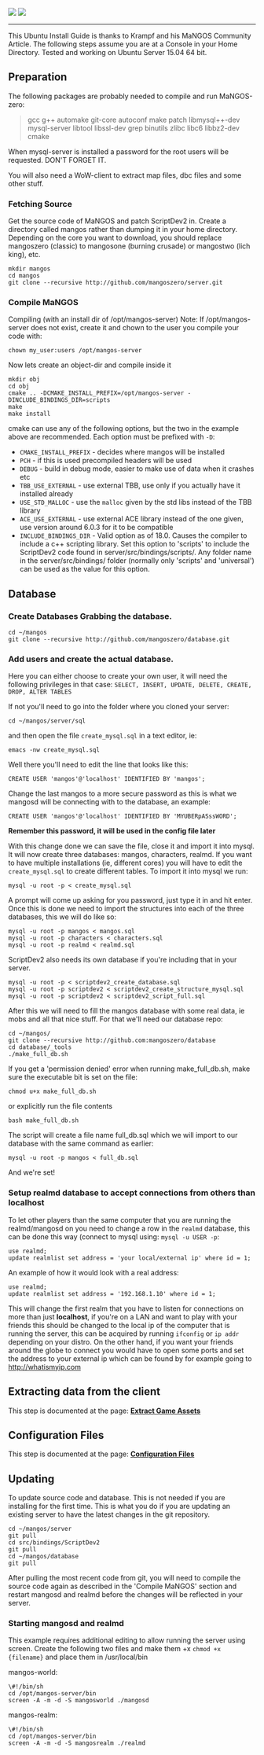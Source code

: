 [![](/wiki/icons/home.gif)](/wiki/Home.md) 
[![](/wiki/icons/back.gif)](/wiki/Installation%20Guides/Installation%20Guides.md) 

----------

This Ubuntu Install Guide is thanks to Krampf and his MaNGOS Community Article.  The following steps assume you are at a Console in your Home Directory. Tested and working on Ubuntu Server 15.04 64 bit.

## Preparation  
The following packages are probably needed to compile and run MaNGOS-zero:  

> gcc g++ automake git-core autoconf make patch libmysql++-dev mysql-server libtool libssl-dev grep binutils zlibc libc6 libbz2-dev cmake

When mysql-server is installed a password for the root users will be requested. DON'T FORGET IT.

You will also need a WoW-client to extract map files, dbc files and some other stuff.

### Fetching Source  
Get the source code of MaNGOS and patch ScriptDev2 in.  Create a directory called mangos rather than dumping it in your home directory. Depending on the core you want to download, you should replace mangoszero (classic) to mangosone (burning crusade) or mangostwo (lich king), etc.

    mkdir mangos  
    cd mangos  
    git clone --recursive http://github.com/mangoszero/server.git 

### Compile MaNGOS  
Compiling (with an install dir of /opt/mangos-server)  Note:  If /opt/mangos-server does not exist, create it and chown to the user you compile your code with:

    chown my_user:users /opt/mangos-server

Now lets create an object-dir and compile inside it

    mkdir obj
    cd obj
    cmake .. -DCMAKE_INSTALL_PREFIX=/opt/mangos-server -DINCLUDE_BINDINGS_DIR=scripts
    make  
    make install  

cmake can use any of the following options, but the two in the example above are recommended. Each option must be prefixed with `-D`:
 * `CMAKE_INSTALL_PREFIX` - decides where mangos will be installed
 * `PCH` - if this is used precompiled headers will be used
 * `DEBUG` - build in debug mode, easier to make use of data when it crashes etc
 * `TBB_USE_EXTERNAL` - use external TBB, use only if you actually have it installed already
 * `USE_STD_MALLOC` - use the `malloc` given by the std libs instead of the TBB library
 * `ACE_USE_EXTERNAL` - use external ACE library instead of the one given, use version around 6.0.3 for it
 to be compatible
 * `INCLUDE_BINDINGS_DIR` - Valid option as of 18.0. Causes the compiler to include a c++ scripting library. Set this option to 'scripts' to include the ScriptDev2 code found in server/src/bindings/scripts/. Any folder name in the server/src/bindings/ folder (normally only 'scripts' and 'universal') can be used as the value for this option.

## Database

### Create Databases  Grabbing the database.

    cd ~/mangos  
    git clone --recursive http://github.com/mangoszero/database.git  

### Add users and create the actual database. 

Here you can either choose to create your own user, it will need the following privileges in that case: 
`SELECT, INSERT, UPDATE, DELETE, CREATE, DROP, ALTER TABLES`

If not you'll need to go into the folder where you cloned your server:

    cd ~/mangos/server/sql

and then open the file `create_mysql.sql` in a text editor, ie:

    emacs -nw create_mysql.sql

Well there you'll need to edit the line that looks like this:

    CREATE USER 'mangos'@'localhost' IDENTIFIED BY 'mangos';

Change the last mangos to a more secure password as this is what we mangosd will be connecting with to the 
database, an example:

    CREATE USER 'mangos'@'localhost' IDENTIFIED BY 'MYUBERpASssWORD';

**Remember this password, it will be used in the config file later**

With this change done we can save the file, close it and import it into mysql. It will now create three 
databases: mangos, characters, realmd. If you want to have multiple installations (ie, different cores) 
you will have to edit the `create_mysql.sql` to create different tables. To import it into mysql we run:

    mysql -u root -p < create_mysql.sql

A prompt will come up asking for you password, just type it in and hit enter. Once this is done we need to 
import the structures into each of the three databases, this we will do like so:

    mysql -u root -p mangos < mangos.sql
    mysql -u root -p characters < characters.sql
    mysql -u root -p realmd < realmd.sql

ScriptDev2 also needs its own database if you're including that in your server.

    mysql -u root -p < scriptdev2_create_database.sql
    mysql -u root -p scriptdev2 < scriptdev2_create_structure_mysql.sql
    mysql -u root -p scriptdev2 < scriptdev2_script_full.sql

After this we will need to fill the mangos database with some real data, ie mobs and all that nice stuff.
For that we'll need our database repo:

    cd ~/mangos/
    git clone --recursive http://github.com:mangoszero/database
    cd database/_tools
    ./make_full_db.sh

If you get a 'permission denied' error when running make_full_db.sh, make sure the executable bit is set on the file:

    chmod u+x make_full_db.sh

or explicitly run the file contents

    bash make_full_db.sh

The script will create a file name full_db.sql which we will import to our database with the same command as earlier:

    mysql -u root -p mangos < full_db.sql

And we're set!

### Setup realmd database to accept connections from others than localhost
To let other players than the same computer that you are running the realmd/mangosd on you need to change a row in the `realmd` database, this can be done this way (connect to mysql using: `mysql -u USER -p`:

    use realmd;
    update realmlist set address = 'your local/external ip' where id = 1;

An example of how it would look with a real address:

    use realmd;
    update realmlist set address = '192.168.1.10' where id = 1;

This will change the first realm that you have to listen for connections on more than just **localhost**, if you're on a LAN and want to play with your friends this should be changed to the local ip of the computer that is running the server, this can be acquired by running `ifconfig` or `ip addr` depending on your distro. On the other hand, if you want your friends around the globe to connect you would have to open some ports and set the address to your external ip which can be found by for example going to http://whatismyip.com

## Extracting data from the client
This step is documented at the page: [**Extract Game Assets**](Extracting-Game-Assets)

## Configuration Files
This step is documented at the page: [**Configuration Files**](Configuration-Files)

## Updating  
To update source code and database. This is not needed if you are installing for the first time. This is what you do if you are updating an existing server to have the latest changes in the git repository.

    cd ~/mangos/server  
    git pull  
    cd src/bindings/ScriptDev2  
    git pull  
    cd ~/mangos/database  
    git pull  

After pulling the most recent code from git, you will need to compile the source code again as described in the 'Compile MaNGOS' section and restart mangosd and realmd before the changes will be reflected in your server.

### Starting mangosd and realmd  
This example requires additional editing to allow running the server using screen.  Create the following two files and make them +x  `chmod +x {filename}` and place them in /usr/local/bin

mangos-world:

    \#!/bin/sh  
    cd /opt/mangos-server/bin  
    screen -A -m -d -S mangosworld ./mangosd  

mangos-realm:

    \#!/bin/sh  
    cd /opt/mangos-server/bin  
    screen -A -m -d -S mangosrealm ./realmd  
